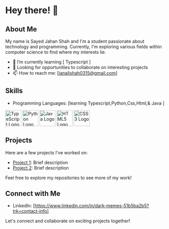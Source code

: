 # Hey there! 👋

## About Me

My name is Sayed Jahan Shah and I'm a student passionate about technology and programming. Currently, I'm exploring various fields within computer science to find where my interests lie.

- 🌱 I’m currently learning [ Typescript ]
- 💼 Looking for opportunities to collaborate on interesting projects
- 📫 How to reach me: [janalishah0315@gmail.com]

## Skills

- Programming Languages: [learning Typescript,Python,Css,Html,& Java ]
<img src="https://upload.wikimedia.org/wikipedia/commons/4/4c/Typescript_logo_2020.svg" alt="TypeScript Logo" width="50" />
<img src="https://upload.wikimedia.org/wikipedia/commons/c/c3/Python-logo-notext.svg" alt="Python Logo" width="50" />
<img src="https://upload.wikimedia.org/wikipedia/de/e/e1/Java-Logo.svg" alt="Java Logo" width="50" />
<img src="https://upload.wikimedia.org/wikipedia/commons/3/38/HTML5_Badge.svg" alt="HTML5 Logo" width="50" />
<img src="https://upload.wikimedia.org/wikipedia/commons/d/d5/CSS3_logo_and_wordmark.svg" alt="CSS3 Logo" width="50" />

## Projects

Here are a few projects I've worked on:

- [Project 1](link-to-project1): Brief description
- [Project 2](link-to-project2): Brief description

Feel free to explore my repositories to see more of my work!

## Connect with Me

- LinkedIn: [https://www.linkedin.com/in/dark-memes-51b5ba2b5?trk=contact-info]

Let's connect and collaborate on exciting projects together!
